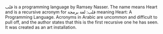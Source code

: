 قلب is a programming language by Ramsey Nasser. The name means Heart and is a recursive acronym for قلب: لغة برمجة meaning Heart: A Programming Language. Acronyms in Arabic are uncommon and difficult to pull off, and the author states that this is the first recursive one he has seen. It was created as an art installation.
